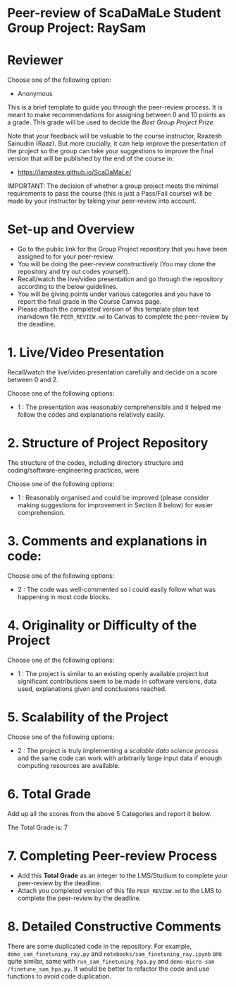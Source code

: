 # Peer-review of ScaDaMaLe Student Group Project: RaySam

# Reviewer

Choose one of the following option: 

- Anonymous 

This is a brief template to guide you through the peer-review process.
It is meant to make recommendations for assigning between 0 and 10 points as a grade.
This grade will be used to decide the *Best Group Project Prize*.

Note that your feedback will be valuable to the course instructor, Raazesh Sainudiin (Raaz).
But more crucially, it can help improve the presentation of the project so the group can take your suggestions to improve the final version that will be published by the end of the course in:

- https://lamastex.github.io/ScaDaMaLe/

IMPORTANT: The decision of whether a group project meets the minimal requirements to pass the course (this is just a Pass/Fail course) will be made by your instructor by taking your peer-review into account.

# Set-up and Overview

- Go to the public link for the Group Project repository that you have been assigned to for your peer-review.
- You will be doing the peer-review constructively (You may clone the repository and try out codes yourself).
- Recall/watch the live/video presentation and go through the repository according to the below guidelines.
- You will be giving points under various categories and you have to report the final grade in the Course Canvas page.
- Please attach the completed version of this template plain text markdown file `PEER_REVIEW.md` to  Canvas to complete the peer-review by the deadline.

# 1. Live/Video Presentation

Recall/watch the live/video presentation carefully and decide on a score between 0 and 2.

Choose one of the following options:

- 1 : The presentation was reasonably comprehensible and it helped me follow the codes and explanations relatively easily.


# 2. Structure of Project Repository

The structure of the codes, including directory structure and coding/software-engineering practices,  were  

Choose one of the following options:

- 1 : Reasonably organised and could be improved (please consider making suggestions for improvement in Section 8 below) for easier comprehension.

# 3. Comments and explanations in code:

Choose one of the following options:

- 2 : The code was well-commented so I could easily follow what was happening in most code blocks.

# 4. Originality or Difficulty of the Project

Choose one of the following options:


- 1 : The project is similar to an existing openly available project but significant contributions seem to be made in software versions, data used, explanations given and conclusions reached.


# 5. Scalability of the Project

Choose one of the following options:

- 2 : The project is truly implementing a *scalable data science process* and the same code can work with arbitrarily large input data if enough computing resources are available.

# 6. Total Grade

Add up all the scores from the above 5 Categories and report it below.

The Total Grade is: 7

# 7. Completing Peer-review Process

- Add this **Total Grade** as an integer to the LMS/Studium to complete your peer-review by the deadline.
- Attach you completed version of this file `PEER_REVIEW.md` to the LMS to complete the peer-review by the deadline.

# 8. Detailed Constructive Comments
There are some duplicated code in the repository. For example, `demo_sam_finetuning_ray.py` and `notebooks/sam_finetuning_ray.ipynb` are quite similar, same with `run_sam_finetuning_hpa.py` and `demo-micro-sam
/finetune_sam_hpa.py`. It would be better to refactor the code and use functions to avoid code duplication.





